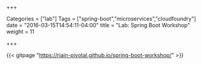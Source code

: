 +++

Categories = ["lab"]
Tags = ["spring-boot","microservices","cloudfoundry"]
date = "2016-03-15T14:54:11-04:00"
title = "Lab: Spring Boot Workshop"
weight = 11

+++

{{< gitpage "https://rjain-pivotal.github.io/spring-boot-workshop/" >}}
